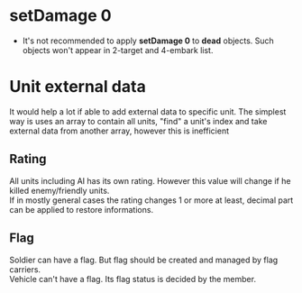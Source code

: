 # setDamage 0
+ It's not recommended to apply **setDamage 0** to **dead** objects. Such objects won't appear in 2-target and 4-embark list.

# Unit external data
It would help a lot if able to add external data to specific unit. The simplest way is uses an array to contain all units, "find" a unit's index and take external data from another array, however this is inefficient
## Rating
All units including AI has its own rating. However this value will change if he killed enemy/friendly units.  
If in mostly general cases the rating changes 1 or more at least, decimal part can be applied to restore informations.  
## Flag
Soldier can have a flag. But flag should be created and managed by flag carriers.  
Vehicle can't have a flag. Its flag status is decided by the member.
